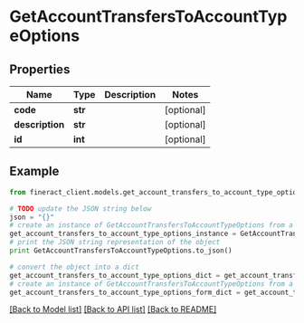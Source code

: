 # GetAccountTransfersToAccountTypeOptions


## Properties

Name | Type | Description | Notes
------------ | ------------- | ------------- | -------------
**code** | **str** |  | [optional] 
**description** | **str** |  | [optional] 
**id** | **int** |  | [optional] 

## Example

```python
from fineract_client.models.get_account_transfers_to_account_type_options import GetAccountTransfersToAccountTypeOptions

# TODO update the JSON string below
json = "{}"
# create an instance of GetAccountTransfersToAccountTypeOptions from a JSON string
get_account_transfers_to_account_type_options_instance = GetAccountTransfersToAccountTypeOptions.from_json(json)
# print the JSON string representation of the object
print GetAccountTransfersToAccountTypeOptions.to_json()

# convert the object into a dict
get_account_transfers_to_account_type_options_dict = get_account_transfers_to_account_type_options_instance.to_dict()
# create an instance of GetAccountTransfersToAccountTypeOptions from a dict
get_account_transfers_to_account_type_options_form_dict = get_account_transfers_to_account_type_options.from_dict(get_account_transfers_to_account_type_options_dict)
```
[[Back to Model list]](../README.md#documentation-for-models) [[Back to API list]](../README.md#documentation-for-api-endpoints) [[Back to README]](../README.md)


